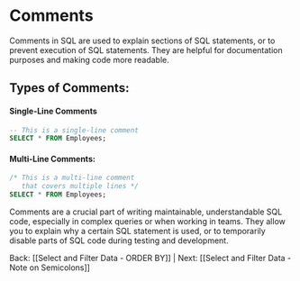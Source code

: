 
# Comments

Comments in SQL are used to explain sections of SQL statements, or to prevent execution of SQL statements. They are helpful for documentation purposes and making code more readable.

## Types of Comments:

#### Single-Line Comments

```sql
-- This is a single-line comment
SELECT * FROM Employees;
```
#### Multi-Line Comments:

```sql
/* This is a multi-line comment
   that covers multiple lines */
SELECT * FROM Employees;

```

Comments are a crucial part of writing maintainable, understandable SQL code, especially in complex queries or when working in teams. They allow you to explain why a certain SQL statement is used, or to temporarily disable parts of SQL code during testing and development.

Back: [[Select and Filter Data - ORDER BY]] | Next: [[Select and Filter Data - Note on Semicolons]]